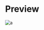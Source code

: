 # Preview 
![a]([https://raw.githubusercontent.com/picogoat/Roblox-UI-Libs/main/Aqua/Aqua%20UI.PNG)
